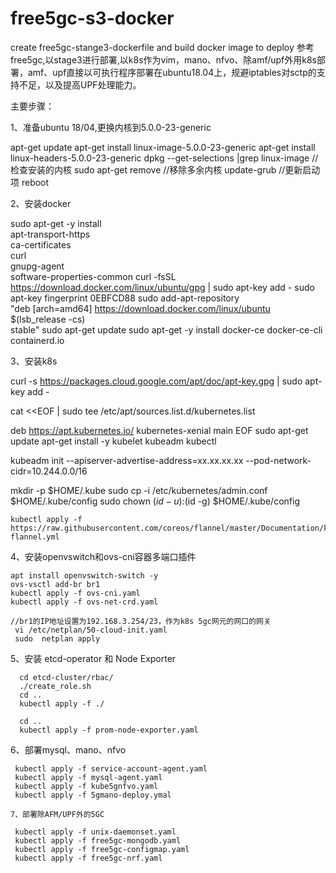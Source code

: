 # free5gc-s3-docker
create free5gc-stange3-dockerfile and build docker image to deploy
参考free5gc,以stage3进行部署,以k8s作为vim，mano、nfvo、除amf/upf外用k8s部署，amf、upf直接以可执行程序部署在ubuntu18.04上，规避iptables对sctp的支持不足，以及提高UPF处理能力。

主要步骤：

1、准备ubuntu 18/04,更换内核到5.0.0-23-generic

  apt-get update
  apt-get install linux-image-5.0.0-23-generic
  apt-get install linux-headers-5.0.0-23-generic
  dpkg --get-selections |grep linux-image  //检查安装的内核
  sudo apt-get remove //移除多余内核
  update-grub  //更新启动项
  reboot

2、安装docker

sudo apt-get -y install \
    apt-transport-https \
    ca-certificates \
    curl \
    gnupg-agent \
    software-properties-common
curl -fsSL https://download.docker.com/linux/ubuntu/gpg | sudo apt-key add -
sudo apt-key fingerprint 0EBFCD88
sudo add-apt-repository \
   "deb [arch=amd64] https://download.docker.com/linux/ubuntu \
  $(lsb_release -cs) \
  stable"
sudo apt-get update
sudo apt-get -y install docker-ce docker-ce-cli containerd.io

3、安装k8s

  curl -s https://packages.cloud.google.com/apt/doc/apt-key.gpg | sudo apt-key add -
  
  cat <<EOF | sudo tee /etc/apt/sources.list.d/kubernetes.list
  
  deb https://apt.kubernetes.io/ kubernetes-xenial main
   EOF
   sudo apt-get update
   apt-get install -y kubelet kubeadm kubectl

   kubeadm init --apiserver-advertise-address=xx.xx.xx.xx  --pod-network-cidr=10.244.0.0/16
   
   mkdir -p $HOME/.kube
   sudo cp -i /etc/kubernetes/admin.conf $HOME/.kube/config
   sudo chown $(id -u):$(id -g) $HOME/.kube/config

    kubectl apply -f https://raw.githubusercontent.com/coreos/flannel/master/Documentation/kube-flannel.yml
  
  4、安装openvswitch和ovs-cni容器多端口插件
  
    apt install openvswitch-switch -y
    ovs-vsctl add-br br1
    kubectl apply -f ovs-cni.yaml
    kubectl apply -f ovs-net-crd.yaml
    
    //br1的IP地址设置为192.168.3.254/23，作为k8s 5gc网元的网口的网关
     vi /etc/netplan/50-cloud-init.yaml 
     sudo  netplan apply 
    
   5、安装 etcd-operator 和 Node Exporter
   
      cd etcd-cluster/rbac/
      ./create_role.sh
      cd ..
      kubectl apply -f ./
      
      cd ..
      kubectl apply -f prom-node-exporter.yaml
   
   6、部署mysql、mano、nfvo
   
     kubectl apply -f service-account-agent.yaml
     kubectl apply -f mysql-agent.yaml
     kubectl apply -f kube5gnfvo.yaml
     kubectl apply -f 5gmano-deploy.ymal
    
    7、部署除AFM/UPF外的5GC
    
     kubectl apply -f unix-daemonset.yaml
     kubectl apply -f free5gc-mongodb.yaml
     kubectl apply -f free5gc-configmap.yaml
     kubectl apply -f free5gc-nrf.yaml
      
